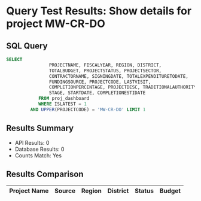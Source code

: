 # Query Test Results: Show details for project MW-CR-DO

## SQL Query
```sql
SELECT 
                PROJECTNAME, FISCALYEAR, REGION, DISTRICT,
                TOTALBUDGET, PROJECTSTATUS, PROJECTSECTOR,
                CONTRACTORNAME, SIGNINGDATE, TOTALEXPENDITURETODATE,
                FUNDINGSOURCE, PROJECTCODE, LASTVISIT,
                COMPLETIONPERCENTAGE, PROJECTDESC, TRADITIONALAUTHORITY,
                STAGE, STARTDATE, COMPLETIONESTIDATE
            FROM proj_dashboard
            WHERE ISLATEST = 1
         AND UPPER(PROJECTCODE) = 'MW-CR-DO' LIMIT 1
```

## Results Summary
* API Results: 0
* Database Results: 0
* Counts Match: Yes

## Results Comparison

| Project Name | Source | Region | District | Status | Budget |
|--------------|---------|---------|-----------|---------|----------|
